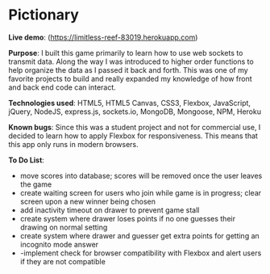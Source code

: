 # Pictionary

**Live demo**: (https://limitless-reef-83019.herokuapp.com)

**Purpose**: I built this game primarily to learn how to use web sockets to transmit data. Along the way I was introduced to higher order functions to help organize the data as I passed it back and forth. This was one of my favorite projects to build and really expanded my knowledge of how front and back end code can interact.

**Technologies used**: HTML5, HTML5 Canvas, CSS3, Flexbox, JavaScript, jQuery, NodeJS, express.js, sockets.io, MongoDB, Mongoose, NPM, Heroku

**Known bugs**: Since this was a student project and not for commercial use, I decided to learn how to apply Flexbox for responsiveness. This means that this app only runs in modern browsers.

**To Do List**: 
- move scores into database; scores will be removed once the user leaves the game
- create waiting screen for users who join while game is in progress; clear screen upon a new winner being chosen
- add inactivity timeout on drawer to prevent game stall
- create system where drawer loses points if no one guesses their drawing on normal setting
- create system where drawer and guesser get extra points for getting an incognito mode answer
- -implement check for browser compatibility with Flexbox and alert users if they are not compatible